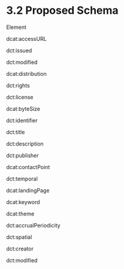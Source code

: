 # 3.2 Proposed Schema

Element 

dcat:accessURL 

dct:issued 

dct:modified 

dcat:distribution 

dct:rights 

dct:license 

dcat:byteSize 

dct:identifier 

dct:title 

dct:description 

dct:publisher 

dcat:contactPoint 

dct:temporal 

dcat:landingPage 

dcat:keyword 

dcat:theme 

dct:accrualPeriodicity 

dct:spatial 

dct:creator 

dct:modified

